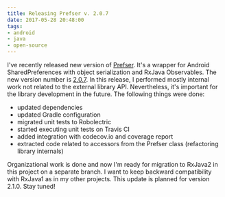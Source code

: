 ```yaml
---
title: Releasing Prefser v. 2.0.7
date: 2017-05-28 20:48:00
tags:
- android
- java
- open-source
---
```


I've recently released new version of [Prefser](https://github.com/pwittchen/prefser). It's a wrapper for Android SharedPreferences with object serialization and RxJava Observables. The new version number is [2.0.7](https://github.com/pwittchen/prefser/releases/tag/v2.0.7). In this release, I performed mostly internal work not related to the external library API. Nevertheless, it's important for the library development in the future. The following things were done:

*   updated dependencies
*   updated Gradle configuration
*   migrated unit tests to Robolectric
*   started executing unit tests on Travis CI
*   added integration with codecov.io and coverage report
*   extracted code related to accessors from the Prefser class (refactoring library internals)

Organizational work is done and now I'm ready for migration to RxJava2 in this project on a separate branch. I want to keep backward compatibility with RxJava1 as in my other projects. This update is planned for version 2.1.0. Stay tuned!